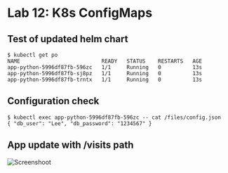 # Lab 12: K8s ConfigMaps

## Test of updated helm chart

```shell
$ kubectl get po
NAME                          READY   STATUS    RESTARTS   AGE
app-python-5996df87fb-596zc   1/1     Running   0          13s
app-python-5996df87fb-sj8pz   1/1     Running   0          13s
app-python-5996df87fb-trntx   1/1     Running   0          13s
```

## Configuration check

```shell
$ kubectl exec app-python-5996df87fb-596zc -- cat /files/config.json
{ "db_user": "Lee", "db_password": "1234567" }
```

## App update with /visits path
![Screenshoot](https://raw.githubusercontent.com/behouba/devOpsLab/lab12_submission/k8s/images/lab12.1.png)

